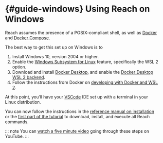 


# {#guide-windows} Using Reach on Windows

Reach assumes the presence of a POSIX-compliant shell, as well as [Docker](https://www.docker.com/get-started) and [Docker Compose](https://docs.docker.com/compose/install/).

The best way to get this set up on Windows is to

1. Install Windows 10, version 2004 or higher.
2. Enable the [Windows Subsystem for Linux](https://docs.microsoft.com/en-us/windows/wsl/install-win10) feature, specifically the WSL 2 option.
3. Download and install [Docker Desktop](https://www.docker.com/products/docker-desktop), and enable the [Docker Desktop WSL 2 backend](https://docs.docker.com/docker-for-windows/wsl/).
4. Follow the instructions from Docker on [developing with Docker and WSL 2](https://docs.docker.com/docker-for-windows/wsl/#develop-with-docker-and-wsl-2).


At this point, you'll have your [VSCode](https://code.visualstudio.com/download) IDE set up with a terminal in your Linux distribution.

You can now follow the instructions in the [reference manual on installation](##install) or the [first part of the tutorial](##tut-1) to download, install, and execute all Reach commands.

::: note
You can [watch a five minute video](https://www.youtube.com/watch?v=wczwWvBdMTE) going through these steps on YouTube.
:::
